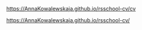 
https://AnnaKowalewskaja.github.io/rsschool-cv/cv


https://AnnaKowalewskaja.github.io/rsschool-cv/

